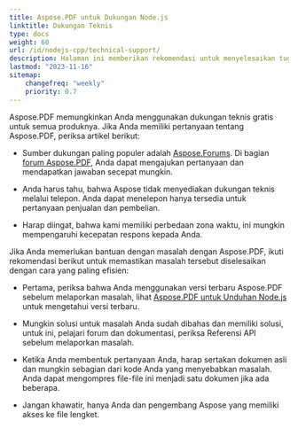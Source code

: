 ```yaml
---
title: Aspose.PDF untuk Dukungan Node.js
linktitle: Dukungan Teknis
type: docs
weight: 60
url: /id/nodejs-cpp/technical-support/
description: Halaman ini memberikan rekomendasi untuk menyelesaikan tugas Anda dengan cepat dan berkualitas menggunakan Aspose.PDF untuk Node.js.
lastmod: "2023-11-16"
sitemap:
    changefreq: "weekly"
    priority: 0.7
---
```


Aspose.PDF memungkinkan Anda menggunakan dukungan teknis gratis untuk semua produknya. Jika Anda memiliki pertanyaan tentang Aspose.PDF, periksa artikel berikut:

- Sumber dukungan paling populer adalah [Aspose.Forums](https://forum.aspose.com/). Di bagian [forum Aspose.PDF](https://forum.aspose.com/c/pdf/10), Anda dapat mengajukan pertanyaan dan mendapatkan jawaban secepat mungkin.

- Anda harus tahu, bahwa Aspose tidak menyediakan dukungan teknis melalui telepon. Anda dapat menelepon hanya tersedia untuk pertanyaan penjualan dan pembelian.

- Harap diingat, bahwa kami memiliki perbedaan zona waktu, ini mungkin mempengaruhi kecepatan respons kepada Anda.

Jika Anda memerlukan bantuan dengan masalah dengan Aspose.PDF, ikuti rekomendasi berikut untuk memastikan masalah tersebut diselesaikan dengan cara yang paling efisien:

- Pertama, periksa bahwa Anda menggunakan versi terbaru Aspose.PDF sebelum melaporkan masalah, lihat [Aspose.PDF untuk Unduhan Node.js]() untuk mengetahui versi terbaru.

- Mungkin solusi untuk masalah Anda sudah dibahas dan memiliki solusi, untuk ini, pelajari forum dan dokumentasi, periksa Referensi API sebelum melaporkan masalah.

- Ketika Anda membentuk pertanyaan Anda, harap sertakan dokumen asli dan mungkin sebagian dari kode Anda yang menyebabkan masalah. Anda dapat mengompres file-file ini menjadi satu dokumen jika ada beberapa.

- Jangan khawatir, hanya Anda dan pengembang Aspose yang memiliki akses ke file lengket.